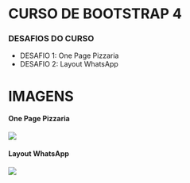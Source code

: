 <h1> CURSO DE BOOTSTRAP 4 </h1>

<h3> DESAFIOS DO CURSO</h3>
<ul>
    <li> DESAFIO 1: One Page Pizzaria</li>
    <li> DESAFIO 2: Layout WhatsApp </li>
</ul>

<h1> IMAGENS </h1>
<h4> One Page Pizzaria </h4>
<img src="Desafio1.png">
<br>
<h4> Layout WhatsApp  </h4>
<img src="Desafio2.png">
